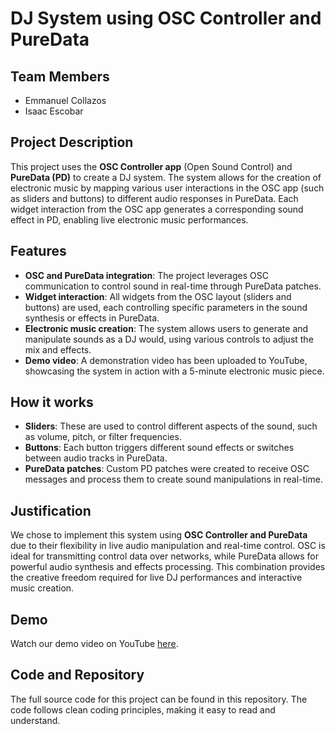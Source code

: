 # DJ System using OSC Controller and PureData

## Team Members
- Emmanuel Collazos
- Isaac Escobar

## Project Description
This project uses the **OSC Controller app** (Open Sound Control) and **PureData (PD)** to create a DJ system. The system allows for the creation of electronic music by mapping various user interactions in the OSC app (such as sliders and buttons) to different audio responses in PureData. Each widget interaction from the OSC app generates a corresponding sound effect in PD, enabling live electronic music performances.

## Features
- **OSC and PureData integration**: The project leverages OSC communication to control sound in real-time through PureData patches.
- **Widget interaction**: All widgets from the OSC layout (sliders and buttons) are used, each controlling specific parameters in the sound synthesis or effects in PureData.
- **Electronic music creation**: The system allows users to generate and manipulate sounds as a DJ would, using various controls to adjust the mix and effects.
- **Demo video**: A demonstration video has been uploaded to YouTube, showcasing the system in action with a 5-minute electronic music piece.

## How it works
- **Sliders**: These are used to control different aspects of the sound, such as volume, pitch, or filter frequencies.
- **Buttons**: Each button triggers different sound effects or switches between audio tracks in PureData.
- **PureData patches**: Custom PD patches were created to receive OSC messages and process them to create sound manipulations in real-time.

## Justification
We chose to implement this system using **OSC Controller and PureData** due to their flexibility in live audio manipulation and real-time control. OSC is ideal for transmitting control data over networks, while PureData allows for powerful audio synthesis and effects processing. This combination provides the creative freedom required for live DJ performances and interactive music creation.

## Demo
Watch our demo video on YouTube [here](your-video-link).

## Code and Repository
The full source code for this project can be found in this repository. The code follows clean coding principles, making it easy to read and understand. 
